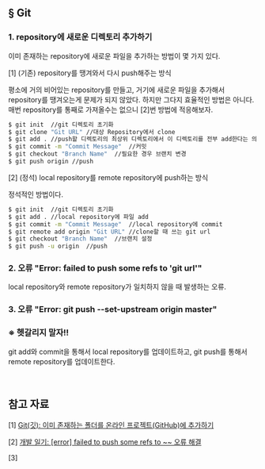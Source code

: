 ## § Git

### 1. repository에 새로운 디렉토리 추가하기

이미 존재하는 repository에 새로운 파일을 추가하는 방법이 몇 가지 있다.

[1] (기존) repository를 땡겨와서 다시 push해주는 방식

평소에 거의 비어있는 repository를 만들고, 거기에 새로운 파일을 추가해서 repository를 땡겨오는게 문제가 되지 않았다.
하지만 그다지 효율적인 방법은 아니다.
매번 repository를 통째로 가져올수는 없으니 [2]번 방법에 적응해보자.

```Bash
$ git init  //git 디렉토리 초기화
$ git clone "Git URL" //대상 Repository에서 clone
$ git add . //push할 디렉토리의 최상위 디렉토리에서 이 디렉토리를 전부 add한다는 의미
$ git commit -m "Commit Message"  //커밋
$ git checkout "Branch Name"  //필요한 경우 브랜치 변경
$ git push origin //push
```

[2] (정석) local repository를 remote repository에 push하는 방식

정석적인 방법이다.

```Bash
$ git init  //git 디렉토리 초기화
$ git add . //local repository에 파일 add
$ git commit -m "Commit Message"  //local repository에 commit
$ git remote add origin "Git URL" //clone할 때 쓰는 git url
$ git checkout "Branch Name"  //브랜치 설정
$ git push -u origin  //push
```

### 2. 오류 "Error: failed to push some refs to 'git url'"

local repository와 remote repository가 일치하지 않을 때 발생하는 오류.

### 3. 오류 "Error: git push --set-upstream origin master"

### ※ 헷갈리지 말자!!

git add와 commit을 통해서 local repository를 업데이트하고,
git push를 통해서 remote repository를 업데이트한다.

<br>

## 참고 자료

[1] [Git(깃): 이미 존재하는 폴더를 온라인 프로젝트(GitHub)에 추가하기](http://yoonbumtae.com/?p=2366)

[2] [개발 일기: \[error\] failed to push some refs to ~~ 오류 해결](https://sg-moomin.tistory.com/entry/%EA%B0%9C%EB%B0%9C-%EC%9D%BC%EA%B8%B0-error-failed-to-push-some-refs-to-%EC%98%A4%EB%A5%98-%ED%95%B4%EA%B2%B0)

[3] 
